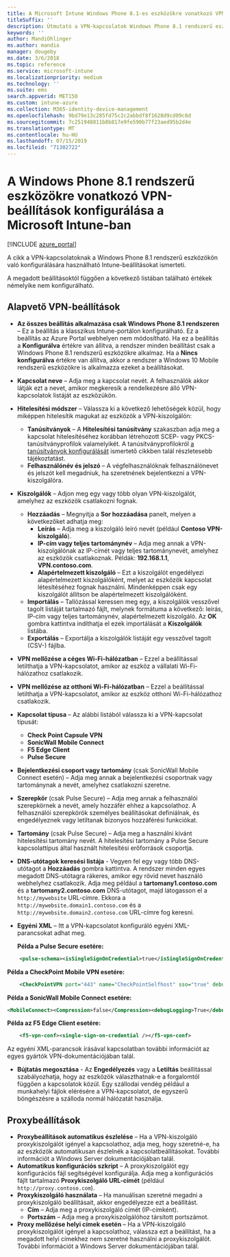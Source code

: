 ```yaml
---
title: A Microsoft Intune Windows Phone 8.1-es eszközökre vonatkozó VPN-beállításai
titleSuffix: ''
description: Útmutató a VPN-kapcsolatok Windows Phone 8.1 rendszerű eszközökön való konfigurálásához használható Intune-beállításokhoz.
keywords: ''
author: MandiOhlinger
ms.author: mandia
manager: dougeby
ms.date: 3/6/2018
ms.topic: reference
ms.service: microsoft-intune
ms.localizationpriority: medium
ms.technology: ''
ms.suite: ems
search.appverid: MET150
ms.custom: intune-azure
ms.collection: M365-identity-device-management
ms.openlocfilehash: 9bd79e13c285fd75c2c2abbdf8f1628d9cd09c8d
ms.sourcegitcommit: 7c251948811b8b817e9fe590b77f23aed95b2d4e
ms.translationtype: MT
ms.contentlocale: hu-HU
ms.lasthandoff: 07/15/2019
ms.locfileid: "71302722"
---
```

# <a name="configure-vpn-settings-in-microsoft-intune-for-devices-running-windows-phone-81"></a>A Windows Phone 8.1 rendszerű eszközökre vonatkozó VPN-beállítások konfigurálása a Microsoft Intune-ban

[!INCLUDE [azure_portal](./includes/azure_portal.md)]

A cikk a VPN-kapcsolatoknak a Windows Phone 8.1 rendszerű eszközökön való konfigurálására használható Intune-beállításokat ismerteti.


A megadott beállításoktól függően a következő listában található értékek némelyike nem konfigurálható.

## <a name="base-vpn-settings"></a>Alapvető VPN-beállítások

- **Az összes beállítás alkalmazása csak Windows Phone 8.1 rendszeren** – Ez a beállítás a klasszikus Intune-portálon konfigurálható. Ez a beállítás az Azure Portal webhelyen nem módosítható. Ha ez a beállítás a **Konfigurálva** értékre van állítva, a rendszer minden beállítást csak a Windows Phone 8.1 rendszerű eszközökre alkalmaz. Ha a **Nincs konfigurálva** értékre van állítva, akkor a rendszer a Windows 10 Mobile rendszerű eszközökre is alkalmazza ezeket a beállításokat.
- **Kapcsolat neve** – Adja meg a kapcsolat nevét. A felhasználók akkor látják ezt a nevet, amikor megkeresik a rendelkezésre álló VPN-kapcsolatok listáját az eszközükön.
- **Hitelesítési módszer** – Válassza ki a következő lehetőségek közül, hogy miképpen hitelesítik magukat az eszközök a VPN-kiszolgálón:
  - **Tanúsítványok** – A **Hitelesítési tanúsítvány** szakaszban adja meg a kapcsolat hitelesítéséhez korábban létrehozott SCEP- vagy PKCS-tanúsítványprofilok valamelyikét. A tanúsítványprofilokról [a tanúsítványok konfigurálását](certificates-configure.md) ismertető cikkben talál részletesebb tájékoztatást.
  - **Felhasználónév és jelszó** – A végfelhasználóknak felhasználónevet és jelszót kell megadniuk, ha szeretnének bejelentkezni a VPN-kiszolgálóra.
- **Kiszolgálók** – Adjon meg egy vagy több olyan VPN-kiszolgálót, amelyhez az eszközök csatlakozni fognak.
  - **Hozzáadás** – Megnyitja a **Sor hozzáadása** panelt, melyen a következőket adhatja meg:
    - **Leírás** – Adja meg a kiszolgáló leíró nevét (például **Contoso VPN-kiszolgáló**).
    - **IP-cím vagy teljes tartománynév** – Adja meg annak a VPN-kiszolgálónak az IP-címét vagy teljes tartománynevét, amelyhez az eszközök csatlakoznak. Példák: **192.168.1.1**, **VPN.contoso.com**.
    - **Alapértelmezett kiszolgáló** – Ezt a kiszolgálót engedélyezi alapértelmezett kiszolgálóként, melyet az eszközök kapcsolat létesítéséhez fognak használni. Mindenképpen csak egy kiszolgálót állítson be alapértelmezett kiszolgálóként.
  - **Importálás** – Tallózással keressen meg egy, a kiszolgálók vesszővel tagolt listáját tartalmazó fájlt, melynek formátuma a következő: leírás, IP-cím vagy teljes tartománynév, alapértelmezett kiszolgáló. Az **OK** gombra kattintva indíthatja el ezek importálását a **Kiszolgálók** listába.
  - **Exportálás** – Exportálja a kiszolgálók listáját egy vesszővel tagolt (CSV-) fájlba.

- **VPN mellőzése a céges Wi-Fi-hálózatban** – Ezzel a beállítással letilthatja a VPN-kapcsolatot, amikor az eszköz a vállalati Wi-Fi-hálózathoz csatlakozik.
- **VPN mellőzése az otthoni Wi-Fi-hálózatban** – Ezzel a beállítással letilthatja a VPN-kapcsolatot, amikor az eszköz otthoni Wi-Fi-hálózathoz csatlakozik.

- **Kapcsolat típusa** – Az alábbi listából válassza ki a VPN-kapcsolat típusát:
  - **Check Point Capsule VPN**
  - **SonicWall Mobile Connect**
  - **F5 Edge Client**
  - **Pulse Secure**

- **Bejelentkezési csoport vagy tartomány** (csak SonicWall Mobile Connect esetén) – Adja meg annak a bejelentkezési csoportnak vagy tartománynak a nevét, amelyhez csatlakozni szeretne.
- **Szerepkör** (csak Pulse Secure) – Adja meg annak a felhasználói szerepkörnek a nevét, amely hozzáfér ehhez a kapcsolathoz. A felhasználói szerepkörök személyes beállításokat definiálnak, és engedélyeznek vagy letiltanak bizonyos hozzáférési funkciókat.
- **Tartomány** (csak Pulse Secure) – Adja meg a használni kívánt hitelesítési tartomány nevét. A hitelesítési tartomány a Pulse Secure kapcsolattípus által használt hitelesítési erőforrások csoportja.

- **DNS-utótagok keresési listája**  -  Vegyen fel egy vagy több DNS-utótagot a **Hozzáadás** gombra kattintva. A rendszer minden egyes megadott DNS-utótagra rákeres, amikor egy rövid nevet használó webhelyhez csatlakozik. Adja meg például a **tartomany1.contoso.com** és a **tartomany2.contoso.com** DNS-utótagot, majd látogasson el a `http://mywebsite` URL-címre. Ekkora a `http://mywebsite.domain1.contoso.com` és a `http://mywebsite.domain2.contoso.com` URL-címre fog keresni.

- **Egyéni XML** – Itt a VPN-kapcsolatot konfiguráló egyéni XML-parancsokat adhat meg.

    **Példa a Pulse Secure esetére:**

```xml
    <pulse-schema><isSingleSignOnCredential>true</isSingleSignOnCredential></pulse-schema>
```

**Példa a CheckPoint Mobile VPN esetére:**

```xml
    <CheckPointVPN port="443" name="CheckPointSelfhost" sso="true" debug="3" />
```

**Példa a SonicWall Mobile Connect esetére:**

```xml
<MobileConnect><Compression>false</Compression><debugLogging>True</debugLogging><packetCapture>False</packetCapture></MobileConnect>
```

**Példa az F5 Edge Client esetére:**

```xml
    <f5-vpn-conf><single-sign-on-credential /></f5-vpn-conf>
```

Az egyéni XML-parancsok írásával kapcsolatban további információt az egyes gyártók VPN-dokumentációjában talál.

- **Bújtatás megosztása** - Az **Engedélyezés** vagy a **Letiltás** beállítással szabályozhatja, hogy az eszközök választhatnak-e a forgalomtól függően a kapcsolatok közül. Egy szállodai vendég például a munkahelyi fájlok elérésére a VPN-kapcsolatot, de egyszerű böngészésre a szálloda normál hálózatát használja.




## <a name="proxy-settings"></a>Proxybeállítások

- **Proxybeállítások automatikus észlelése** – Ha a VPN-kiszolgáló proxykiszolgálót igényel a kapcsolathoz, adja meg, hogy szeretné-e, ha az eszközök automatikusan észlelnék a kapcsolatbeállításokat. További információt a Windows Server dokumentációjában talál.
- **Automatikus konfigurációs szkript** – A proxykiszolgálót egy konfigurációs fájl segítségével konfigurálja. Adja meg a konfigurációs fájlt tartalmazó **Proxykiszolgáló URL-címét** (például `http://proxy.contoso.com`).
- **Proxykiszolgáló használata** – Ha manuálisan szeretné megadni a proxykiszolgáló beállításait, akkor engedélyezze ezt a beállítást.
  - **Cím** – Adja meg a proxykiszolgáló címét (IP-címként).
  - **Portszám** – Adja meg a proxykiszolgálóhoz társított portszámot.
- **Proxy mellőzése helyi címek esetén** – Ha a VPN-kiszolgáló proxykiszolgálót igényel a kapcsolathoz, válassza ezt a beállítást, ha a megadott helyi címekhez nem szeretné használni a proxykiszolgálót. További információt a Windows Server dokumentációjában talál.
